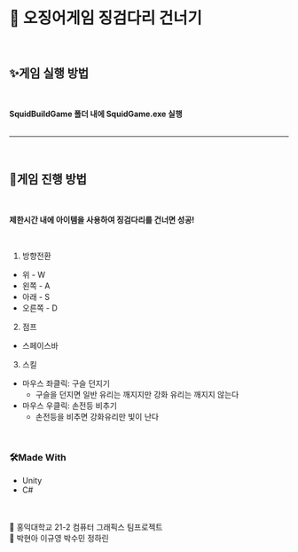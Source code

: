 # 🚀 오징어게임 징검다리 건너기

<br/>

## ✨게임 실행 방법

<br/>

**SquidBuildGame 폴더 내에 SquidGame.exe 실행**
</br>
</br>

---

</br>

## 🎈게임 진행 방법

</br>

**제한시간 내에 아이템을 사용하여 징검다리를 건너면 성공!**

<br/>

1. 방향전환 <br/>

- 위 - W
- 왼쪽 - A
- 아래 - S
- 오른쪽 - D

2. 점프

- 스페이스바

3. 스킬

- 마우스 좌클릭: 구슬 던지기
  - 구슬을 던지면 일반 유리는 깨지지만 강화 유리는 깨지지 않는다
- 마우스 우클릭: 손전등 비추기
  - 손전등을 비추면 강화유리만 빛이 난다

<br/>

### 🛠️Made With

- Unity
- C#

<br/>
<br/>
🎨 홍익대학교 21-2 컴퓨터 그래픽스 팀프로젝트 <br/>
🎨 박현아 이규영 박수민	정하린

